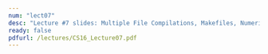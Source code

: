 ```yaml
---
num: "lect07"
desc: "Lecture #7 slides: Multiple File Compilations, Makefiles, Numerical Conversions"
ready: false
pdfurl: /lectures/CS16_Lecture07.pdf
---
```

